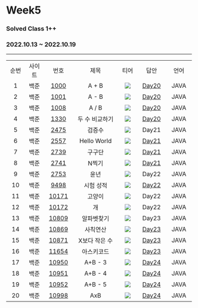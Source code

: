 # Week5
### Solved Class 1++
### 2022.10.13 ~ 2022.10.19
---
<div align="center">
  <table>
    <tr>
      <td align="center" width="80px;";>순번</td>
      <td align="center" width="100px;";>사이트</td>
      <td align="center" width="100px;";>번호</td>
      <td align="center" width="300px;";>제목</td>
      <td align="center" width="100px;";>티어</td>
      <td align="center" width="100px;";>답안</td>
      <td align="center" width="100px;";>언어</td>
    </tr>
    <tr>
      <td align="center">
        1
      </td>
      <td align="center">
        백준
      </td>
      <td align="center">
        <a href="https://www.acmicpc.net/problem/1000">
            1000
        </a>
      </td>
      <td align="center">
        A + B
      </td>
      <td align="center">
        <sub><img src="https://user-images.githubusercontent.com/81818730/190453860-bdfec0ad-dd92-4fb1-a56c-5f394831a0c5.png"></sub>
      </td>
      <td align="center">
        <a href="https://github.com/coteordie/Yongmin/blob/main/Study3-Solved_Class1/Week5/Day20/BOJ_1000.java">
            Day20
        </a>
      </td>
      <td align="center">
        JAVA
      </td>
    </tr>
    <tr>
      <td align="center">
        2
      </td>
      <td align="center">
        백준
      </td>
      <td align="center">
        <a href="https://www.acmicpc.net/problem/1001">
            1001
        </a>
      </td>
      <td align="center">
        A - B
      </td>
      <td align="center">
        <sub><img src="https://user-images.githubusercontent.com/81818730/190453860-bdfec0ad-dd92-4fb1-a56c-5f394831a0c5.png"></sub>
      </td>
      <td align="center">
        <a href="https://github.com/coteordie/Yongmin/blob/main/Study3-Solved_Class1/Week5/Day20/BOJ_1000.java">
            Day20
        </a>
      </td>
      <td align="center">
        JAVA
      </td>
    </tr>
    <tr>
      <td align="center">
        3
      </td>
      <td align="center">
        백준
      </td>
      <td align="center">
        <a href="https://www.acmicpc.net/problem/1008">
            1008
        </a>
      </td>
      <td align="center">
        A / B
      </td>
      <td align="center">
        <sub><img src="https://user-images.githubusercontent.com/81818730/190453860-bdfec0ad-dd92-4fb1-a56c-5f394831a0c5.png"></sub>
      </td>
      <td align="center">
        <a href="https://github.com/coteordie/Yongmin/blob/main/Study3-Solved_Class1/Week5/Day20/BOJ_1008.java">
            Day20
        </a>
      </td>
      <td align="center">
        JAVA
      </td>
    </tr>
    <tr>
      <td align="center">
        4
      </td>
      <td align="center">
        백준
      </td>
      <td align="center">
        <a href="https://www.acmicpc.net/problem/1330">
            1330
        </a>
      </td>
      <td align="center">
        두 수 비교하기
      </td>
      <td align="center">
        <sub><img src="https://user-images.githubusercontent.com/81818730/190453860-bdfec0ad-dd92-4fb1-a56c-5f394831a0c5.png"></sub>
      </td>
      <td align="center">
        <a href="https://github.com/coteordie/Yongmin/blob/main/Study3-Solved_Class1/Week5/Day20/BOJ_1330.java">
            Day20
        </a>
      </td>
      <td align="center">
        JAVA
      </td>
    </tr>
    <tr>
      <td align="center">
        5
      </td>
      <td align="center">
        백준
      </td>
      <td align="center">
        <a href="https://www.acmicpc.net/problem/2475">
            2475
        </a>
      </td>
      <td align="center">
        검증수
      </td>
      <td align="center">
        <sub><img src="https://user-images.githubusercontent.com/81818730/190453860-bdfec0ad-dd92-4fb1-a56c-5f394831a0c5.png"></sub>
      </td>
      <td align="center">
            Day21
      </td>
      <td align="center">
        JAVA
      </td>
    </tr>
    <tr>
      <td align="center">
        6
      </td>
      <td align="center">
        백준
      </td>
      <td align="center">
        <a href="https://www.acmicpc.net/problem/2557">
            2557
        </a>
      </td>
      <td align="center">
        Hello World
      </td>
      <td align="center">
        <sub><img src="https://user-images.githubusercontent.com/81818730/190453860-bdfec0ad-dd92-4fb1-a56c-5f394831a0c5.png"></sub>
      </td>
      <td align="center">
        <a href="https://github.com/coteordie/Yongmin/blob/main/Study3-Solved_Class1/Week5/Day21/BOJ_2557.java">
            Day21
        </a>
      </td>
      <td align="center">
        JAVA
      </td>
    </tr>
    <tr>
      <td align="center">
        7
      </td>
      <td align="center">
        백준
      </td>
      <td align="center">
        <a href="https://www.acmicpc.net/problem/2739">
            2739
        </a>
      </td>
      <td align="center">
        구구단
      </td>
      <td align="center">
        <sub><img src="https://user-images.githubusercontent.com/81818730/190453860-bdfec0ad-dd92-4fb1-a56c-5f394831a0c5.png"></sub>
      </td>
      <td align="center">
        <a href="https://github.com/coteordie/Yongmin/blob/main/Study3-Solved_Class1/Week5/Day21/BOJ_2739.java">
            Day21
        </a>
      </td>
      <td align="center">
        JAVA
      </td>
    </tr>
    <tr>
      <td align="center">
        8
      </td>
      <td align="center">
        백준
      </td>
      <td align="center">
        <a href="https://www.acmicpc.net/problem/2741">
            2741
        </a>
      </td>
      <td align="center">
        N찍기
      </td>
      <td align="center">
        <sub><img src="https://user-images.githubusercontent.com/81818730/190453860-bdfec0ad-dd92-4fb1-a56c-5f394831a0c5.png"></sub>
      </td>
      <td align="center">
        <a href="https://github.com/coteordie/Yongmin/blob/main/Study3-Solved_Class1/Week5/Day21/BOJ_2741.java">
            Day21
        </a>
      </td>
      <td align="center">
        JAVA
      </td>
    </tr>
    <tr>
      <td align="center">
        9
      </td>
      <td align="center">
        백준
      </td>
      <td align="center">
        <a href="https://www.acmicpc.net/problem/2753">
            2753
        </a>
      </td>
      <td align="center">
        윤년
      </td>
      <td align="center">
        <sub><img src="https://user-images.githubusercontent.com/81818730/190453860-bdfec0ad-dd92-4fb1-a56c-5f394831a0c5.png"></sub>
      </td>
      <td align="center">
            Day22
      </td>
      <td align="center">
        JAVA
      </td>
    </tr>
    <tr>
      <td align="center">
        10
      </td>
      <td align="center">
        백준
      </td>
      <td align="center">
        <a href="https://www.acmicpc.net/problem/9498">
            9498
        </a>
      </td>
      <td align="center">
        시험 성적
      </td>
      <td align="center">
        <sub><img src="https://user-images.githubusercontent.com/81818730/190453860-bdfec0ad-dd92-4fb1-a56c-5f394831a0c5.png"></sub>
      </td>
      <td align="center">
        <a href="https://github.com/coteordie/Yongmin/blob/main/Study3-Solved_Class1/Week5/Day22/BOJ_9498.java">
            Day22
        </a>
      </td>
      <td align="center">
        JAVA
      </td>
    </tr>
    <tr>
      <td align="center">
        11
      </td>
      <td align="center">
        백준
      </td>
      <td align="center">
        <a href="https://www.acmicpc.net/problem/10171">
            10171
        </a>
      </td>
      <td align="center">
        고양이
      </td>
      <td align="center">
        <sub><img src="https://user-images.githubusercontent.com/81818730/190453860-bdfec0ad-dd92-4fb1-a56c-5f394831a0c5.png"></sub>
      </td>
      <td align="center">
            Day22
      </td>
      <td align="center">
        JAVA
      </td>
    </tr>
    <tr>
      <td align="center">
        12
      </td>
      <td align="center">
        백준
      </td>
      <td align="center">
        <a href="https://www.acmicpc.net/problem/10172">
            10172
        </a>
      </td>
      <td align="center">
        개
      </td>
      <td align="center">
        <sub><img src="https://user-images.githubusercontent.com/81818730/190453860-bdfec0ad-dd92-4fb1-a56c-5f394831a0c5.png"></sub>
      </td>
      <td align="center">
            Day22
      </td>
      <td align="center">
        JAVA
      </td>
    </tr>
    <tr>
      <td align="center">
        13
      </td>
      <td align="center">
        백준
      </td>
      <td align="center">
        <a href="https://www.acmicpc.net/problem/10809">
            10809
        </a>
      </td>
      <td align="center">
        알파벳찾기
      </td>
      <td align="center">
        <sub><img src="https://user-images.githubusercontent.com/81818730/190453860-bdfec0ad-dd92-4fb1-a56c-5f394831a0c5.png"></sub>
      </td>
      <td align="center">
            Day23
      </td>
      <td align="center">
        JAVA
      </td>
    </tr>
    <tr>
      <td align="center">
        14
      </td>
      <td align="center">
        백준
      </td>
      <td align="center">
        <a href="https://www.acmicpc.net/problem/10869">
            10869
        </a>
      </td>
      <td align="center">
        사칙연산
      </td>
      <td align="center">
        <sub><img src="https://user-images.githubusercontent.com/81818730/190453860-bdfec0ad-dd92-4fb1-a56c-5f394831a0c5.png"></sub>
      </td>
      <td align="center">
        <a href="https://github.com/coteordie/Yongmin/blob/main/Study3-Solved_Class1/Week5/Day23/BOJ_10869.java">
            Day23
        </a>
      </td>
      <td align="center">
        JAVA
      </td>
    </tr>
    <tr>
      <td align="center">
        15
      </td>
      <td align="center">
        백준
      </td>
      <td align="center">
        <a href="https://www.acmicpc.net/problem/10871">
            10871
        </a>
      </td>
      <td align="center">
        X보다 작은 수
      </td>
      <td align="center">
        <sub><img src="https://user-images.githubusercontent.com/81818730/190453860-bdfec0ad-dd92-4fb1-a56c-5f394831a0c5.png"></sub>
      </td>
      <td align="center">
        <a href="https://github.com/coteordie/Yongmin/blob/main/Study3-Solved_Class1/Week5/Day23/BOJ_10871.java">
            Day23
        </a>
      </td>
      <td align="center">
        JAVA
      </td>
    </tr>
    <tr>
      <td align="center">
        16
      </td>
      <td align="center">
        백준
      </td>
      <td align="center">
        <a href="https://www.acmicpc.net/problem/11654">
            11654
        </a>
      </td>
      <td align="center">
        아스키코드
      </td>
      <td align="center">
        <sub><img src="https://user-images.githubusercontent.com/81818730/190453860-bdfec0ad-dd92-4fb1-a56c-5f394831a0c5.png"></sub>
      </td>
      <td align="center">
        <a href="https://github.com/coteordie/Yongmin/blob/main/Study3-Solved_Class1/Week5/Day23/BOJ_11654.java">
            Day23
        </a>
      </td>
      <td align="center">
        JAVA
      </td>
    </tr>
    <tr>
      <td align="center">
        17
      </td>
      <td align="center">
        백준
      </td>
      <td align="center">
        <a href="https://www.acmicpc.net/problem/10950">
            10950
        </a>
      </td>
      <td align="center">
        A+B - 3
      </td>
      <td align="center">
        <sub><img src="https://user-images.githubusercontent.com/81818730/190453860-bdfec0ad-dd92-4fb1-a56c-5f394831a0c5.png"></sub>
      </td>
      <td align="center">
        <a href="https://github.com/coteordie/Yongmin/blob/main/Study3-Solved_Class1/Week5/Day24/BOJ_10950.java">
            Day24
        </a>
      </td>
      <td align="center">
        JAVA
      </td>
    </tr>
    <tr>
      <td align="center">
        18
      </td>
      <td align="center">
        백준
      </td>
      <td align="center">
        <a href="https://www.acmicpc.net/problem/10951">
            10951
        </a>
      </td>
      <td align="center">
        A+B - 4
      </td>
      <td align="center">
        <sub><img src="https://user-images.githubusercontent.com/81818730/190453860-bdfec0ad-dd92-4fb1-a56c-5f394831a0c5.png"></sub>
      </td>
      <td align="center">
        <a href="https://github.com/coteordie/Yongmin/blob/main/Study3-Solved_Class1/Week5/Day24/BOJ_10951.java">
            Day24
        </a>
      </td>
      <td align="center">
        JAVA
      </td>
    </tr>
    <tr>
      <td align="center">
        19
      </td>
      <td align="center">
        백준
      </td>
      <td align="center">
        <a href="https://www.acmicpc.net/problem/10952">
            10952
        </a>
      </td>
      <td align="center">
        A+B - 5
      </td>
      <td align="center">
        <sub><img src="https://user-images.githubusercontent.com/81818730/190453860-bdfec0ad-dd92-4fb1-a56c-5f394831a0c5.png"></sub>
      </td>
      <td align="center">
        <a href="https://github.com/coteordie/Yongmin/blob/main/Study3-Solved_Class1/Week5/Day24/BOJ_10952.java">
            Day24
        </a>
      </td>
      <td align="center">
        JAVA
      </td>
    </tr>
    <tr>
      <td align="center">
        20
      </td>
      <td align="center">
        백준
      </td>
      <td align="center">
        <a href="https://www.acmicpc.net/problem/10998">
            10998
        </a>
      </td>
      <td align="center">
        AxB
      </td>
      <td align="center">
        <sub><img src="https://user-images.githubusercontent.com/81818730/190453860-bdfec0ad-dd92-4fb1-a56c-5f394831a0c5.png"></sub>
      </td>
      <td align="center">
        <a href="https://github.com/coteordie/Yongmin/blob/main/Study3-Solved_Class1/Week5/Day24/BOJ_10998.java">
            Day24
        </a>
      </td>
      <td align="center">
        JAVA
      </td>
    </tr>
  </table>
</div>

